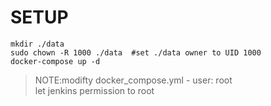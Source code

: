 # SETUP

```console
mkdir ./data
sudo chown -R 1000 ./data  #set ./data owner to UID 1000
docker-compose up -d
```

> NOTE:modifty docker_compose.yml - user: root \
  let jenkins permission to root
